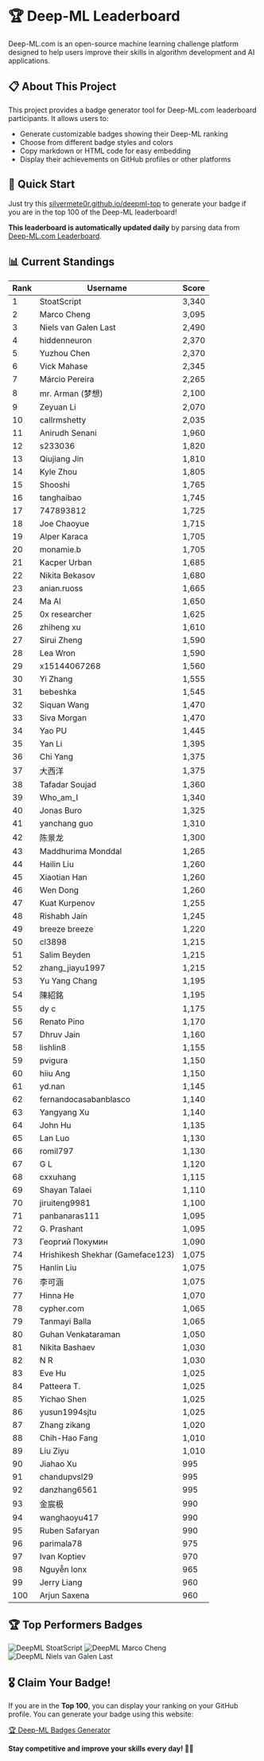 # 🏆 Deep-ML Leaderboard

Deep-ML.com is an open-source machine learning challenge platform designed to help users improve their skills in algorithm development and AI applications.  

## 📋 About This Project

This project provides a badge generator tool for Deep-ML.com leaderboard participants. It allows users to:
- Generate customizable badges showing their Deep-ML ranking
- Choose from different badge styles and colors
- Copy markdown or HTML code for easy embedding
- Display their achievements on GitHub profiles or other platforms

## 🚀 Quick Start

Just try this [silvermete0r.github.io/deepml-top](silvermete0r.github.io/deepml-top) to generate your badge if you are in the top 100 of the Deep-ML leaderboard!

**This leaderboard is automatically updated daily** by parsing data from [Deep-ML.com Leaderboard](https://www.deep-ml.com/leaderboard).  

## 📊 Current Standings  

<!-- LEADERBOARD_START -->
| Rank | Username | Score |
|------|---------|-------|
| 1 | StoatScript | 3,340 |
| 2 | Marco Cheng | 3,095 |
| 3 | Niels van Galen Last | 2,490 |
| 4 | hiddenneuron | 2,370 |
| 5 | Yuzhou Chen | 2,370 |
| 6 | Vick Mahase | 2,345 |
| 7 | Márcio Pereira | 2,265 |
| 8 | mr. Arman (梦想) | 2,100 |
| 9 | Zeyuan Li | 2,070 |
| 10 | callrmshetty | 2,035 |
| 11 | Anirudh Senani | 1,960 |
| 12 | s233036 | 1,820 |
| 13 | Qiujiang Jin | 1,810 |
| 14 | Kyle Zhou | 1,805 |
| 15 | Shooshi | 1,765 |
| 16 | tanghaibao | 1,745 |
| 17 | 747893812 | 1,725 |
| 18 | Joe Chaoyue | 1,715 |
| 19 | Alper Karaca | 1,705 |
| 20 | monamie.b | 1,705 |
| 21 | Kacper Urban | 1,685 |
| 22 | Nikita Bekasov | 1,680 |
| 23 | anian.ruoss | 1,665 |
| 24 | Ma Al | 1,650 |
| 25 | 0x researcher | 1,625 |
| 26 | zhiheng xu | 1,610 |
| 27 | Sirui Zheng | 1,590 |
| 28 | Lea Wron | 1,590 |
| 29 | x15144067268 | 1,560 |
| 30 | Yi Zhang | 1,555 |
| 31 | bebeshka | 1,545 |
| 32 | Siquan Wang | 1,470 |
| 33 | Siva Morgan | 1,470 |
| 34 | Yao PU | 1,445 |
| 35 | Yan Li | 1,395 |
| 36 | Chi Yang | 1,375 |
| 37 | 大西洋 | 1,375 |
| 38 | Tafadar Soujad | 1,360 |
| 39 | Who_am_I | 1,340 |
| 40 | Jonas Buro | 1,325 |
| 41 | yanchang guo | 1,310 |
| 42 | 陈景龙 | 1,300 |
| 43 | Maddhurima Monddal | 1,265 |
| 44 | Hailin Liu | 1,260 |
| 45 | Xiaotian Han | 1,260 |
| 46 | Wen Dong | 1,260 |
| 47 | Kuat Kurpenov | 1,255 |
| 48 | Rishabh Jain | 1,245 |
| 49 | breeze breeze | 1,220 |
| 50 | cl3898 | 1,215 |
| 51 | Salim Beyden | 1,215 |
| 52 | zhang_jiayu1997 | 1,215 |
| 53 | Yu Yang Chang | 1,195 |
| 54 | 陳紹銘 | 1,195 |
| 55 | dy c | 1,175 |
| 56 | Renato Pino | 1,170 |
| 57 | Dhruv Jain | 1,160 |
| 58 | lishlin8 | 1,155 |
| 59 | pvigura | 1,150 |
| 60 | hiiu Ang | 1,150 |
| 61 | yd.nan | 1,145 |
| 62 | fernandocasabanblasco | 1,140 |
| 63 | Yangyang Xu | 1,140 |
| 64 | John Hu | 1,135 |
| 65 | Lan Luo | 1,130 |
| 66 | romil797 | 1,130 |
| 67 | G L | 1,120 |
| 68 | cxxuhang | 1,115 |
| 69 | Shayan Talaei | 1,110 |
| 70 | jiruiteng9981 | 1,100 |
| 71 | panbanaras111 | 1,095 |
| 72 | G. Prashant | 1,095 |
| 73 | Георгий Покумин | 1,090 |
| 74 | Hrishikesh Shekhar (Gameface123) | 1,075 |
| 75 | Hanlin Liu | 1,075 |
| 76 | 李可涵 | 1,075 |
| 77 | Hinna He | 1,070 |
| 78 | cypher.com | 1,065 |
| 79 | Tanmayi Balla | 1,065 |
| 80 | Guhan Venkataraman | 1,050 |
| 81 | Nikita Bashaev | 1,030 |
| 82 | N R | 1,030 |
| 83 | Eve Hu | 1,025 |
| 84 | Patteera T. | 1,025 |
| 85 | Yichao Shen | 1,025 |
| 86 | yusun1994sjtu | 1,025 |
| 87 | Zhang zikang | 1,020 |
| 88 | Chih-Hao Fang | 1,010 |
| 89 | Liu Ziyu | 1,010 |
| 90 | Jiahao Xu | 995 |
| 91 | chandupvsl29 | 995 |
| 92 | danzhang6561 | 995 |
| 93 | 金宸极 | 990 |
| 94 | wanghaoyu417 | 990 |
| 95 | Ruben Safaryan | 990 |
| 96 | parimala78 | 975 |
| 97 | Ivan Koptiev | 970 |
| 98 | Nguyễn lonx | 965 |
| 99 | Jerry Liang | 960 |
| 100 | Arjun Saxena | 960 |
<!-- LEADERBOARD_END -->

## 🏆 Top Performers Badges

<!-- BADGES_START -->
![DeepML StoatScript](https://img.shields.io/badge/dynamic/json?url=https%3A%2F%2Fraw.githubusercontent.com%2Fsilvermete0r%2Fdeepml-top%2Fmain%2Fbadges.json&query=%24.2561d6c634fa6c4eb794454446029d95.label&prefix=Rank%20&style=for-the-badge&label=%F0%9F%9A%80%20DeepML&color=blue&link=https%3A%2F%2Fwww.deep-ml.com%2Fleaderboard)
![DeepML Marco Cheng](https://img.shields.io/badge/dynamic/json?url=https%3A%2F%2Fraw.githubusercontent.com%2Fsilvermete0r%2Fdeepml-top%2Fmain%2Fbadges.json&query=%24.4091c1a21900bd2c7d3f4e343acddda1.label&prefix=Rank%20&style=for-the-badge&label=%F0%9F%9A%80%20DeepML&color=blue&link=https%3A%2F%2Fwww.deep-ml.com%2Fleaderboard)
![DeepML Niels van Galen Last](https://img.shields.io/badge/dynamic/json?url=https%3A%2F%2Fraw.githubusercontent.com%2Fsilvermete0r%2Fdeepml-top%2Fmain%2Fbadges.json&query=%24.bf62d15a67b58334f4927c43de7b2b43.label&prefix=Rank%20&style=for-the-badge&label=%F0%9F%9A%80%20DeepML&color=blue&link=https%3A%2F%2Fwww.deep-ml.com%2Fleaderboard)
<!-- BADGES_END -->

## 🎖 Claim Your Badge!  

If you are in the **Top 100**, you can display your ranking on your GitHub profile. You can generate your badge using this website:

[🏆 Deep-ML Badges Generator](https://silvermete0r.github.io/deepml-top/)

**Stay competitive and improve your skills every day! 🚀🔥**